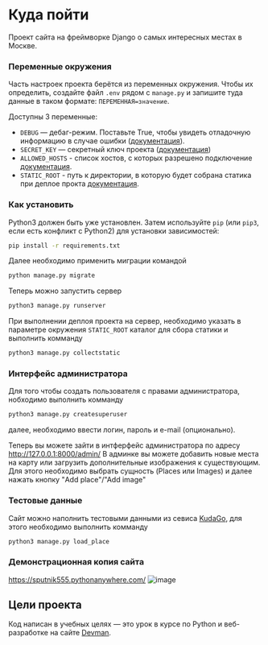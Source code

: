 # Куда пойти

Проект сайта на фреймворке Django о самых интересных местах в Москве.

### Переменные окружения

Часть настроек проекта берётся из переменных окружения. Чтобы их определить, создайте файл `.env` рядом с `manage.py` и запишите туда данные в таком формате: `ПЕРЕМЕННАЯ=значение`.

Доступны 3 переменные:
- `DEBUG` — дебаг-режим. Поставьте True, чтобы увидеть отладочную информацию в случае ошибки ([документация](https://docs.djangoproject.com/en/4.1/ref/settings/#std-setting-DEBUG)).
- `SECRET_KEY` — секретный ключ проекта ([документация](https://docs.djangoproject.com/en/4.1/ref/settings/#std-setting-SECRET_KEY))
- `ALLOWED_HOSTS` - список хостов, с которых разрешено подключение [документация](https://docs.djangoproject.com/en/4.1/ref/settings/#allowed-hosts).
- `STATIC_ROOT` - путь к директории, в которую будет собрана статика при деплое прокта [документация](https://docs.djangoproject.com/en/4.1/ref/settings/#std-setting-STATIC_ROOT).

### Как установить

Python3 должен быть уже установлен. 
Затем используйте `pip` (или `pip3`, если есть конфликт с Python2) для установки зависимостей:
```bash
pip install -r requirements.txt
```
Далее необходимо применить миграции командой
```bash
python manage.py migrate
```
Теперь можно запустить сервер
```bash
python3 manage.py runserver
```
При выполнении деплоя проекта на сервер, необходимо указать в параметре окружения `STATIC_ROOT` каталог для сбора статики
и выполнить комманду
```bash
python3 manage.py collectstatic
```

### Интерфейс администратора
Для того чтобы создать пользователя с правами администратора, нобходимо выполнить комманду
```bash
python3 manage.py createsuperuser
```
далее, необходимо ввести логин, пароль и e-mail (опционально).

Теперь вы можете зайти в интферфейс администратора по адресу http://127.0.0.1:8000/admin/
В админке вы можете добавить новые места на карту или загрузить дополнительные изображения к существующим.
Для этого необходимо выбрать сущность (Places или Images) и далее нажать кнопку "Add place"/"Add image" 

### Тестовые данные
Сайт можно наполнить тестовыми данными из севиса [KudaGo](https://kudago.com/), для этого необходимо выполнить комманду
```bash
python3 manage.py load_place
```

### Демонстрационная копия сайта
https://sputnik555.pythonanywhere.com/
![image](https://user-images.githubusercontent.com/79382246/187556064-1f6cc865-4658-4e74-bf84-e6dbfa82f28e.png)
## Цели проекта

Код написан в учебных целях — это урок в курсе по Python и веб-разработке на сайте [Devman](https://dvmn.org).
